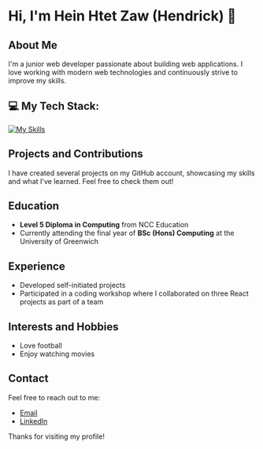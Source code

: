 # Hi, I'm Hein Htet Zaw (Hendrick) 👋

## About Me

I'm a junior web developer passionate about building web applications. I love working with modern web technologies and continuously strive to improve my skills.

## 💻 My Tech Stack:

[![My Skills](https://skillicons.dev/icons?i=react,js,php,laravel,mysql,postgres&perline=6)](https://skillicons.dev)

## Projects and Contributions

I have created several projects on my GitHub account, showcasing my skills and what I've learned. Feel free to check them out!

## Education

- **Level 5 Diploma in Computing** from NCC Education
- Currently attending the final year of **BSc (Hons) Computing** at the University of Greenwich

## Experience

- Developed self-initiated projects
- Participated in a coding workshop where I collaborated on three React projects as part of a team

## Interests and Hobbies

- Love football
- Enjoy watching movies

## Contact

Feel free to reach out to me:

- [Email](mailto:hhzaw325@example.com)
- [LinkedIn](https://www.linkedin.com/in/hhzaw325)

Thanks for visiting my profile!

